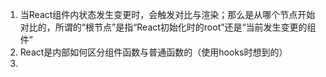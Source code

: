 1. 当React组件内状态发生变更时，会触发对比与渲染；那么是从哪个节点开始对比的，所谓的“根节点”是指“React初始化时的root”还是“当前发生变更的组件”
2. React是内部如何区分组件函数与普通函数的（使用hooks时想到的）
3.

